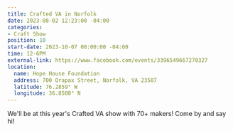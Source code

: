 ```yaml
---
title: Crafted VA in Norfolk
date: 2023-08-02 12:23:00 -04:00
categories:
- Craft Show
position: 10
start-date: 2023-10-07 00:00:00 -04:00
time: 12-6PM
external-link: https://www.facebook.com/events/3396549667270327
location:
  name: Hope House Foundation
  address: 700 Orapax Street, Norfolk, VA 23507
  latitude: 76.2859° W
  longitude: 36.8508° N
---
```


We'll be at this year's Crafted VA show with 70+ makers! Come by and say hi!